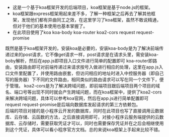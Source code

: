 - 这是一个基于koa框架开发的后端项目，koa框架是基于node.js的框架。
- koa框架跟express框架用起来差不多，了解一种框架之后再去了解其他框架，发现他们都有异曲同工之效，在这里学习了koa框架，虽然不敢说精通，但对于他们的基本使用也基本掌握了。
- 在此项目使用了koa  koa-body koa-router koa2-cors request request-promise  

既然是基于koa框架开发的，安装koa是必要的，安装koa-body是为了解决前端传递过来的post请求，它不像get请求一样，post请求是在请求头里，需安装koa-boby解析，然后在app.js即项目入口文件进行简单的配置即可 koa-router即路由，安装路由即可对前端传递过来请求按号入做进行相应的处理，这里在app.js入口文件里配置了，并使用路由嵌套，但访问相应的地址时进入中控服务器（即自己写的服务器）下不同的文件路由，相同类似的路由请求可以写在同一个文件下，便于管理。 koa2-cors是为了解决跨域问题，即前端项目跟后端项目两个项目的域名、端口号等出现不同时就会产生跨域问题，而在koa框架中，提供了koa2-cors来解决跨域问题，具体可以参考koa官网，然后在app.js进行简单配置即可 request request-promise是后端向数据库发起请求的第三方依赖包。  
后端的项目对接的是小程序云开发的数据库，同时在此项目也写了直接调用云数据库、云存储、云函数的方法，之后直接调用即可，对接小程序云服务端提供的云数据库、云存储时，需要获取凭证才可以，同时也需要保存凭证并在之后会相继使用到这个凭证，具体可以看小程序官方文档。总的来说koa框架上手起来比较不错。

